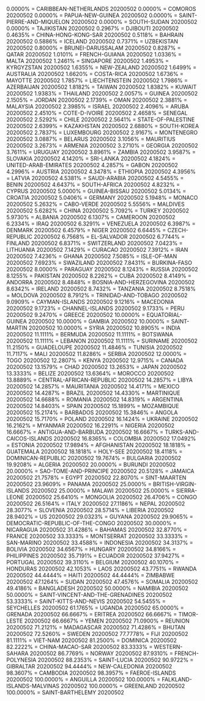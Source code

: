 0.0000% = CARIBBEAN-NETHERLANDS 20200502 
0.0000% = COMOROS 20200502 
0.0000% = PAPUA-NEW-GUINEA 20200502 
0.0000% = SAINT-PIERRE-AND-MIQUELON 20200502 
0.0000% = SOUTH-SUDAN 20200502 
0.0000% = TAJIKISTAN 20200502 
0.2967% = DJIBOUTI 20200502 
0.4635% = CHINA-HONG-KONG-SAR 20200502 
0.5118% = BAHRAIN 20200502 
0.5886% = ICELAND 20200502 
0.7371% = UZBEKISTAN 20200502 
0.8000% = BRUNEI-DARUSSALAM 20200502 
0.8287% = QATAR 20200502 
1.0101% = FRENCH-GUIANA 20200502 
1.0336% = MALTA 20200502 
1.2461% = SINGAPORE 20200502 
1.4953% = KYRGYZSTAN 20200502 
1.6355% = NEW-ZEALAND 20200502 
1.6499% = AUSTRALIA 20200502 
1.6620% = COSTA-RICA 20200502 
1.6736% = MAYOTTE 20200502 
1.7857% = LIECHTENSTEIN 20200502 
1.7986% = AZERBAIJAN 20200502 
1.8182% = TAIWAN 20200502 
1.8382% = KUWAIT 20200502 
1.9383% = THAILAND 20200502 
2.0057% = GUINEA 20200502 
2.1505% = JORDAN 20200502 
2.1739% = OMAN 20200502 
2.3881% = MALAYSIA 20200502 
2.3985% = ISRAEL 20200502 
2.4096% = ARUBA 20200502 
2.4510% = COTE-D-IVOIRE 20200502 
2.4658% = SENEGAL 20200502 
2.5292% = CHILE 20200502 
2.5641% = STATE-OF-PALESTINE 20200502 
2.6399% = KAZAKHSTAN 20200502 
2.6880% = SOUTH-KOREA 20200502 
2.7837% = LUXEMBOURG 20200502 
2.9167% = MONTENEGRO 20200502 
3.0887% = BELARUS 20200502 
3.1056% = MAURITIUS 20200502 
3.2673% = ARMENIA 20200502 
3.2710% = GEORGIA 20200502 
3.7611% = URUGUAY 20200502 
3.8961% = ZAMBIA 20200502 
3.9587% = SLOVAKIA 20200502 
4.1420% = SRI-LANKA 20200502 
4.1824% = UNITED-ARAB-EMIRATES 20200502 
4.2857% = GABON 20200502 
4.2996% = AUSTRIA 20200502 
4.3478% = ETHIOPIA 20200502 
4.3956% = LATVIA 20200502 
4.5381% = SAUDI-ARABIA 20200502 
4.5455% = BENIN 20200502 
4.6437% = SOUTH-AFRICA 20200502 
4.8232% = CYPRUS 20200502 
5.0000% = GUINEA-BISSAU 20200502 
5.0134% = CROATIA 20200502 
5.0406% = GERMANY 20200502 
5.1948% = MONACO 20200502 
5.2632% = CABO-VERDE 20200502 
5.5556% = MALDIVES 20200502 
5.6282% = CHINA 20200502 
5.7092% = TURKEY 20200502 
5.9730% = ALBANIA 20200502 
6.1307% = CAMEROON 20200502 
6.2334% = IRAQ 20200502 
6.3291% = VENEZUELA 20200502 
6.3987% = DENMARK 20200502 
6.4579% = NIGER 20200502 
6.6445% = CZECH-REPUBLIC 20200502 
6.7568% = EL-SALVADOR 20200502 
6.7744% = FINLAND 20200502 
6.8371% = SWITZERLAND 20200502 
7.0423% = LITHUANIA 20200502 
7.1429% = CURACAO 20200502 
7.3912% = IRAN 20200502 
7.4236% = GHANA 20200502 
7.5085% = ISLE-OF-MAN 20200502 
7.6923% = SWAZILAND 20200502 
7.8431% = BURKINA-FASO 20200502 
8.0000% = PARAGUAY 20200502 
8.1243% = RUSSIA 20200502 
8.1255% = PAKISTAN 20200502 
8.2262% = CUBA 20200502 
8.4149% = ANDORRA 20200502 
8.4848% = BOSNIA-AND-HERZEGOVINA 20200502 
8.6342% = IRELAND 20200502 
8.7432% = TANZANIA 20200502 
8.7518% = MOLDOVA 20200502 
8.7912% = TRINIDAD-AND-TOBAGO 20200502 
9.0909% = CAYMAN-ISLANDS 20200502 
9.1216% = MACEDONIA 20200502 
9.1723% = CHANNEL-ISLANDS 20200502 
9.1733% = PERU 20200502 
9.2470% = GREECE 20200502 
10.0000% = EQUATORIAL-GUINEA 20200502 
10.0000% = GAMBIA 20200502 
10.0000% = SAINT-MARTIN 20200502 
10.0000% = SYRIA 20200502 
10.8905% = INDIA 20200502 
11.1111% = BERMUDA 20200502 
11.1111% = BOTSWANA 20200502 
11.1111% = LEBANON 20200502 
11.1111% = SURINAME 20200502 
11.2150% = GUADELOUPE 20200502 
11.4846% = TUNISIA 20200502 
11.7117% = MALI 20200502 
11.8286% = SERBIA 20200502 
12.0000% = TOGO 20200502 
12.2807% = KENYA 20200502 
12.9715% = CANADA 20200502 
13.1579% = CHAD 20200502 
13.2653% = JAPAN 20200502 
13.3333% = BELIZE 20200502 
13.6364% = MOROCCO 20200502 
13.8889% = CENTRAL-AFRICAN-REPUBLIC 20200502 
14.2857% = LIBYA 20200502 
14.2857% = MAURITANIA 20200502 
14.4171% = MEXICO 20200502 
14.4287% = BRAZIL 20200502 
14.4330% = MARTINIQUE 20200502 
14.6688% = ROMANIA 20200502 
14.8319% = ARGENTINA 20200502 
14.8403% = SPAIN 20200502 
15.1899% = MOZAMBIQUE 20200502 
15.2174% = BARBADOS 20200502 
15.3846% = ANGOLA 20200502 
15.7170% = POLAND 20200502 
16.1424% = UKRAINE 20200502 
16.2162% = MYANMAR 20200502 
16.2291% = NIGERIA 20200502 
16.6667% = ANTIGUA-AND-BARBUDA 20200502 
16.6667% = TURKS-AND-CAICOS-ISLANDS 20200502 
16.8365% = COLOMBIA 20200502 
17.0492% = ESTONIA 20200502 
17.9894% = AFGHANISTAN 20200502 
18.1818% = GUATEMALA 20200502 
18.1818% = HOLY-SEE 20200502 
18.4118% = DOMINICAN-REPUBLIC 20200502 
19.7674% = BULGARIA 20200502 
19.9208% = ALGERIA 20200502 
20.0000% = BURUNDI 20200502 
20.0000% = SAO-TOME-AND-PRINCIPE 20200502 
20.5128% = JAMAICA 20200502 
21.7578% = EGYPT 20200502 
22.8070% = SINT-MAARTEN 20200502 
23.9609% = PANAMA 20200502 
25.0000% = BRITISH-VIRGIN-ISLANDS 20200502 
25.0000% = MALAWI 20200502 
25.0000% = SIERRA-LEONE 20200502 
25.6410% = MONGOLIA 20200502 
26.4706% = CONGO 20200502 
26.5164% = ITALY 20200502 
27.1186% = NEPAL 20200502 
28.3077% = SLOVENIA 20200502 
28.5714% = LIBERIA 20200502 
28.9402% = US 20200502 
29.0323% = GUYANA 20200502 
29.9065% = DEMOCRATIC-REPUBLIC-OF-THE-CONGO 20200502 
30.0000% = NICARAGUA 20200502 
31.4286% = BAHAMAS 20200502 
32.8770% = FRANCE 20200502 
33.3333% = MONTSERRAT 20200502 
33.3333% = SAN-MARINO 20200502 
33.4588% = INDONESIA 20200502 
34.3137% = BOLIVIA 20200502 
34.6567% = HUNGARY 20200502 
34.8166% = PHILIPPINES 20200502 
35.7191% = ECUADOR 20200502 
37.9427% = PORTUGAL 20200502 
39.3110% = BELGIUM 20200502 
40.1070% = HONDURAS 20200502 
42.1053% = LAOS 20200502 
43.7751% = RWANDA 20200502 
44.4444% = HAITI 20200502 
44.4444% = ZIMBABWE 20200502 
47.1264% = SUDAN 20200502 
47.4576% = SOMALIA 20200502 
49.4186% = BANGLADESH 20200502 
50.0000% = NAMIBIA 20200502 
50.0000% = SAINT-VINCENT-AND-THE-GRENADINES 20200502 
53.3333% = SAINT-KITTS-AND-NEVIS 20200502 
54.5455% = SEYCHELLES 20200502 
61.1765% = UGANDA 20200502 
65.0000% = GRENADA 20200502 
66.6667% = ERITREA 20200502 
66.6667% = TIMOR-LESTE 20200502 
66.6667% = YEMEN 20200502 
71.0900% = REUNION 20200502 
71.2121% = MADAGASCAR 20200502 
71.4286% = BHUTAN 20200502 
72.5260% = SWEDEN 20200502 
77.7778% = FIJI 20200502 
81.1111% = VIET-NAM 20200502 
81.2500% = DOMINICA 20200502 
82.2222% = CHINA-MACAO-SAR 20200502 
83.3333% = WESTERN-SAHARA 20200502 
86.7769% = NORWAY 20200502 
87.9310% = FRENCH-POLYNESIA 20200502 
88.2353% = SAINT-LUCIA 20200502 
90.9722% = GIBRALTAR 20200502 
94.4444% = NEW-CALEDONIA 20200502 
98.3607% = CAMBODIA 20200502 
98.3957% = FAEROE-ISLANDS 20200502 
100.0000% = ANGUILLA 20200502 
100.0000% = FALKLAND-ISLANDS-MALVINAS 20200502 
100.0000% = GREENLAND 20200502 
100.0000% = SAINT-BARTHELEMY 20200502 
